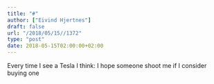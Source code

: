 ```yaml
---
title: "#"
author: ["Eivind Hjertnes"]
draft: false
url: "/2018/05/15//1372"
type: "post"
date: 2018-05-15T02:00:00+02:00
---
```


Every time I see a Tesla I think: I hope someone shoot me if I consider
buying one
